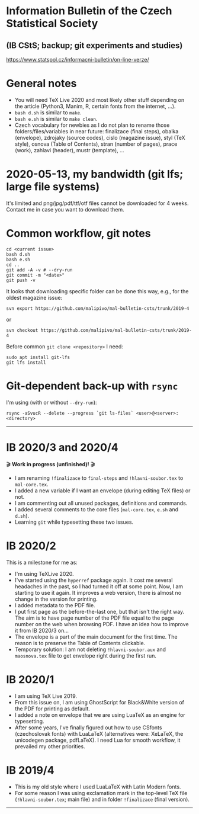 # Information Bulletin of the Czech Statistical Society 
## (IB CStS; backup; git experiments and studies)

<https://www.statspol.cz/informacni-bulletin/on-line-verze/>

# General notes
* You will need TeX Live 2020 and most likely other stuff depending on the article (Python3, Manim, R, certain fonts from the internet, ...).
* `bash d.sh` is similar to `make`.
* `bash e.sh` is similar to `make clean`.
* Czech vocabulary for newbies as I do not plan to rename those folders/files/variables in near future: finalizace (final steps), obalka (envelope), zdrojaky (source codes), cislo (magazine issue), styl (TeX style), osnova (Table of Contents), stran (number of pages), prace (work), zahlavi (header), mustr (template), ...

# 2020-05-13, my bandwidth (git lfs; large file systems)

It's limited and png/jpg/pdf/ttf/otf files cannot be downloaded for 4 weeks. Contact me in case you want to download them.

# Common workflow, git notes

    cd <current issue>
    bash d.sh
    bash e.sh
    cd ..
    git add -A -v # --dry-run
    git commit -m "<date>"
    git push -v

It looks that downloading specific folder can be done this way, e.g., for the oldest magazine issue:

    svn export https://github.com/malipivo/mal-bulletin-csts/trunk/2019-4

or

    svn checkout https://github.com/malipivo/mal-bulletin-csts/trunk/2019-4

Before common `git clone <repository>` I need:

    sudo apt install git-lfs
    git lfs install

# Git-dependent back-up with `rsync`

I'm using (with or without `--dry-run`):

    rsync -aSvucR --delete --progress `git ls-files` <user>@<server>:<directory>
 
---

# IB 2020/3 and 2020/4
:clapper: **Work in progress (unfinished)!** :clapper:
* I am renaming `!finalizace` to `final-steps` and `!hlavni-soubor.tex` to `mal-core.tex`.
* I added a new variable if I want an envelope (during editing TeX files) or not.
* I am commenting out all unused packages, definitions and commands. 
* I added several comments to the core files (`mal-core.tex`, `e.sh` and `d.sh`).
* Learning `git` while typesetting these two issues.

# IB 2020/2
This is a milestone for me as:
* I'm using TeXLive 2020.
* I've started using the `hyperref` package again. It cost me several headaches in the past, so I had turned it off at some point. Now, I am starting to use it again.  It improves a web version, there is almost no change in the version for printing.
* I added metadata to the PDF file.
* I put first page as the before-the-last one, but that isn't the right way. The aim is to have page number of the PDF file equal to the page number on the web when browsing PDF.  I have an idea how to improve it from IB 2020/3 on...
* The envelope is a part of the main document for the first time. The reason is to preserve the Table of Contents clickable.
* Temporary solution: I am not deleting `!hlavni-soubor.aux` and `maosnova.tex` file to get envelope right during the first run.

# IB 2020/1
* I am using TeX Live 2019.
* From this issue on, I am using GhostScript for Black&White version of the PDF for printing as default.
* I added a note on envelope that we are using LuaTeX as an engine for typesetting.
* After some years, I've finally figured out how to use CSfonts (czechoslovak fonts) with LuaLaTeX (alternatives were: XeLaTeX, the unicodegen package, pdfLaTeX). I need Lua for smooth workflow, it prevailed my other priorities.

# IB 2019/4
* This is my old style where I used LuaLaTeX with Latin Modern fonts.
* For some reason I was using exclamation mark in the top-level TeX file (`!hlavni-soubor.tex`; main file) and in folder `!finalizace` (final version).

---

